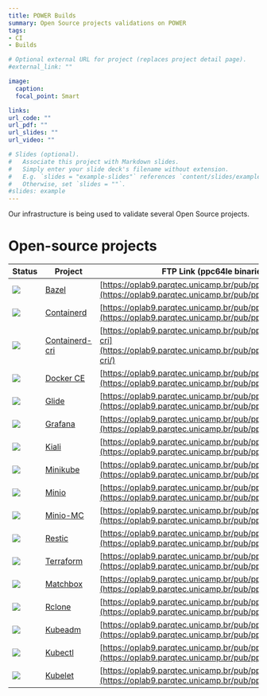 ```yaml
---
title: POWER Builds
summary: Open Source projects validations on POWER
tags:
- CI
- Builds

# Optional external URL for project (replaces project detail page).
#external_link: ""

image:
  caption:
  focal_point: Smart

links:
url_code: ""
url_pdf: ""
url_slides: ""
url_video: ""

# Slides (optional).
#   Associate this project with Markdown slides.
#   Simply enter your slide deck's filename without extension.
#   E.g. `slides = "example-slides"` references `content/slides/example-slides.md`.
#   Otherwise, set `slides = ""`.
#slides: example
---
```


Our infrastructure is being used to validate several Open Source projects.

# Open-source projects


|Status|Project|FTP Link (ppc64le binaries)|
|---|---|---|
| ![](https://travis-ci.org/Unicamp-OpenPower/bazel-releases.png) | [Bazel](https://bazel.build) | [https://oplab9.parqtec.unicamp.br/pub/ppc64el/bazel](https://oplab9.parqtec.unicamp.br/pub/ppc64el/bazel/)
| ![](https://travis-ci.org/Unicamp-OpenPower/containerd-releases.png) | [Containerd](https://containerd.io) | [https://oplab9.parqtec.unicamp.br/pub/ppc64el/containerd](https://oplab9.parqtec.unicamp.br/pub/ppc64el/containerd/)
| ![](http://minicloud.parqtec.unicamp.br:60000/job/containerd-cri-release/badge/icon?) | [Containerd-cri](https://github.com/containerd/cri) | [https://oplab9.parqtec.unicamp.br/pub/ppc64el/containerd-cri](https://oplab9.parqtec.unicamp.br/pub/ppc64el/containerd-cri/)
| ![](http://minicloud.parqtec.unicamp.br:60000/job/docker-ce-releases/badge/icon?) | [Docker CE](https://docs.docker.com/install) | [https://oplab9.parqtec.unicamp.br/pub/ppc64el/docker](https://oplab9.parqtec.unicamp.br/pub/ppc64el/docker)
| ![](https://travis-ci.org/Unicamp-OpenPower/glide-releases.png) | [Glide](https://glide.sh) | [https://oplab9.parqtec.unicamp.br/pub/ppc64el/glide](https://oplab9.parqtec.unicamp.br/pub/ppc64el/glide)
| ![](http://minicloud.parqtec.unicamp.br:60000/job/grafana-releases/badge/icon?) | [Grafana](https://grafana.com) | [https://oplab9.parqtec.unicamp.br/pub/ppc64el/grafana](https://oplab9.parqtec.unicamp.br/pub/ppc64el/grafana)
| ![](https://travis-ci.org/Unicamp-OpenPower/kiali-releases.png) | [Kiali](https://www.kiali.io) | [https://oplab9.parqtec.unicamp.br/pub/ppc64el/kiali](https://oplab9.parqtec.unicamp.br/pub/ppc64el/kiali)
| ![](https://travis-ci.org/Unicamp-OpenPower/minikube-releases.png) | [Minikube](https://kubernetes.io/docs/setup/minikube) | [https://oplab9.parqtec.unicamp.br/pub/ppc64el/minikube](https://oplab9.parqtec.unicamp.br/pub/ppc64el/minikube)
| ![](https://travis-ci.org/Unicamp-OpenPower/minio-releases.png) | [Minio](https://min.io) | [https://oplab9.parqtec.unicamp.br/pub/ppc64el/minio](https://oplab9.parqtec.unicamp.br/pub/ppc64el/minikube)
| ![](https://travis-ci.org/Unicamp-OpenPower/minio-mc-releases.png) | [Minio-MC](https://min.io) | [https://oplab9.parqtec.unicamp.br/pub/ppc64el/minio-mc](https://oplab9.parqtec.unicamp.br/pub/ppc64el/minikube)
| ![](https://travis-ci.org/Unicamp-OpenPower/restic-releases.png) | [Restic](https://restic.net) | [https://oplab9.parqtec.unicamp.br/pub/ppc64el/restic](https://oplab9.parqtec.unicamp.br/pub/ppc64el/restic)
| ![](https://travis-ci.org/Unicamp-OpenPower/terraform-releases.png) | [Terraform](https://www.terraform.io) | [https://oplab9.parqtec.unicamp.br/pub/ppc64el/terraform](https://oplab9.parqtec.unicamp.br/pub/ppc64el/terraform)
| ![](https://api.travis-ci.org/Unicamp-OpenPower/matchbox-releases.png) | [Matchbox](https://matchbox.psdn.io/) | [https://oplab9.parqtec.unicamp.br/pub/ppc64el/matchbox](https://oplab9.parqtec.unicamp.br/pub/ppc64el/matchbox)
| ![](https://api.travis-ci.org/Unicamp-OpenPower/rclone-releases.png) | [Rclone](https://rclone.org/) | [https://oplab9.parqtec.unicamp.br/pub/ppc64el/rclone](https://oplab9.parqtec.unicamp.br/pub/ppc64el/rclone)
| ![](https://travis-ci.org/Unicamp-OpenPower/kubeadm-releases.png) | [Kubeadm](https://kubernetes.io/docs/setup/production-environment/tools/kubeadm/install-kubeadm/) | [https://oplab9.parqtec.unicamp.br/pub/ppc64el/kubeadm](https://oplab9.parqtec.unicamp.br/pub/ppc64el/kubeadm)
| ![](https://travis-ci.org/Unicamp-OpenPower/kubectl-releases.png) | [Kubectl](https://kubernetes.io/docs/tasks/tools/install-kubectl/) | [https://oplab9.parqtec.unicamp.br/pub/ppc64el/kubectl](https://oplab9.parqtec.unicamp.br/pub/ppc64el/kubectl)
| ![](https://travis-ci.org/Unicamp-OpenPower/kubelet-releases.png) | [Kubelet](https://kubernetes.io/docs/reference/command-line-tools-reference/kubelet/) | [https://oplab9.parqtec.unicamp.br/pub/ppc64el/kubelet](https://oplab9.parqtec.unicamp.br/pub/ppc64el/kubelet)

<!---  *********** OLD PROJECTS ***********
| Glibc | The GNU C Library is used as the C library in the GNU system and in GNU/Linux systems, as well as many other systems that use Linux as the kernel.
| GDB   | The GNU Project debugger, allows you to see what is going on `inside' another program while it executes -- or what another program was doing at the moment it crashed.
| Go    | Go is an open source programming language that makes it easy to build simple, reliable, and efficient software.
| LLVM  | The LLVM Project is a collection of modular and reusable compiler and toolchain technologies.
| Open CASCADE | A 3D modeling kernel that consists of reusable C++ object libraries that are available as Open Source.
| Computing on Linear Algebra | Blast library
| Openjdk | an open-source implementation of the Java Platform, Standard Edition, and related projects
Plus several individual users who are using Power for academic research (HTM) or for testing/developing code (tightvnc, qemu, JNA, etc.)
# Research projects
|Project Name|Description|People Involved|
|---|---|---|
|HTM|Hardware Transactional Memory on Power architecture|University of Campinas and University of Alberta|
|Code Verification|Code verification between multiple architectures|University of Campinas|
|Seismic - CRS| Common Reflection Surface|University of Campinas|
-->
